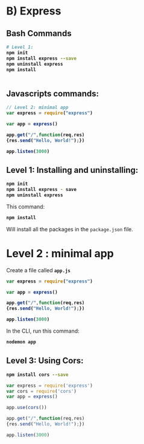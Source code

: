 # B) Express



## Bash Commands
<b>

```bash
# Level 1:
npm init
npm install express --save
npm uninstall express
npm install



```
</b>



## Javascripts commands:

<b>

```javascript
// Level 2: minimal app
var express = require("express")

var app = express()

app.get("/",function(req,res)
{res.send("Hello, World!");})

app.listen(3000)
```

</b>




## Level 1: Installing and uninstalling:




<b>

```bash
npm init
npm install express - save
npm uninstall express
```
</b>



This command:

<b>

```bash
npm install
```

</b>

Will install all the packages in the `package.json` file.



# Level 2 : minimal app

Create a file called **`app.js`**

<b>

```javascript
var express = require("express")

var app = express()

app.get("/",function(req,res)
{res.send("Hello, World!");})

app.listen(3000)
```

</b>


In the CLI, run this command:

<b>

```bash
nodemon app
```

</b>













## Level 3: Using Cors:

<b>

```bash
npm install cors --save
```

</b>



```javascript
var express = require('express')
var cors = require('cors')
var app = express()

app.use(cors())

app.get("/",function(req,res)
{res.send("Hello, World!");})

app.listen(3000)
```






